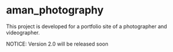# aman_photography

This project is developed for a portfolio site of a photographer and videographer.

NOTICE: Version 2.0 will be released soon

